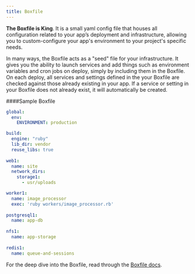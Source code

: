 ```yaml
---
title: Boxfile
---
```


**The Boxfile is King**. It is a small yaml config file that houses all configuration related to your app’s deployment and infrastructure, allowing you to custom-configure your app's environment to your project's specific needs.

In many ways, the Boxfile acts as a "seed" file for your infrastructure. It gives you the ability to launch services and add things such as environment variables and cron jobs on deploy, simply by including them in the Boxfile. On each deploy, all services and settings defined in the your Boxfile are checked against those already existing in your app. If a service or setting in your Boxfile does not already exist, it will automatically be created.

####Sample Boxfile
```yaml
global:
  env:
    ENVIRONMENT: production

build:
  engine: "ruby"
  lib_dir: vendor
  reuse_libs: true
  
web1:
  name: site
  network_dirs:
    storage1:
      - usr/uploads

worker1:
  name: image_processor
  exec: 'ruby workers/image_processor.rb'
  
postgresql1:
  name: app-db
  
nfs1:
  name: app-storage
  
redis1:
  name: queue-and-sessions  
```

For the deep dive into the Boxfile, read through the [Boxfile docs](/boxfile/intro).